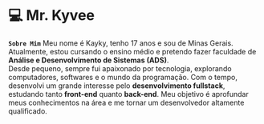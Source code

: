 # 💻 Mr. Kyvee  

**`Sobre Mim`**
Meu nome é Kayky, tenho 17 anos e sou de Minas Gerais. Atualmente, estou cursando o ensino médio e pretendo fazer faculdade de **Análise e Desenvolvimento de Sistemas (ADS)**.  
Desde pequeno, sempre fui apaixonado por tecnologia, explorando computadores, softwares e o mundo da programação. Com o tempo, desenvolvi um grande interesse pelo **desenvolvimento fullstack**, estudando tanto **front-end** quanto **back-end**. Meu objetivo é aprofundar meus conhecimentos na área e me tornar um desenvolvedor altamente qualificado.  

